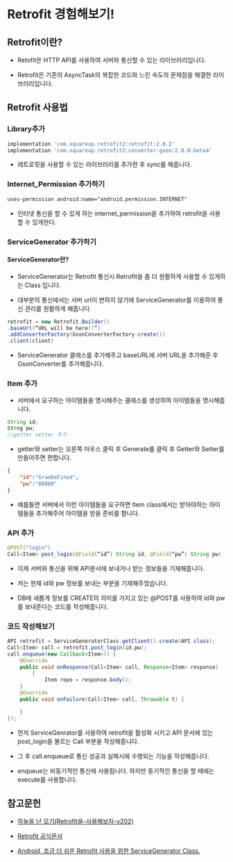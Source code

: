 # Retrofit 경험해보기!

## Retrofit이란?

* Retofit은 HTTP API를 사용하여 서버와 통신할 수 있는 라이브러리입니다.

* Retrofit은 기존의 AsyncTask의 복잡한 코드와 느린 속도의 문제점을 해결한 라이브러리입니다.

## Retrofit 사용법

### Library추가

```groovy
implementation 'com.squareup.retrofit2:retrofit:2.0.2'
implementation 'com.squareup.retrofit2:converter-gson:2.0.0-beta4'
```

* 레트로핏을 사용할 수 있는 라이브러리를 추가한 후 sync를 해줍니다.

### Internet_Permission 추가하기

```xml
uses-permission android:name="android.permission.INTERNET"
```

* 인터넷 통신을 할 수 있게 하는 internet_permission을 추가하여 retrofit을 사용할 수 있게한다.

### ServiceGenerator 추가하기

#### ServiceGenerator란?

* ServiceGenerator는 Retrofit 통신시 Retrofit을 좀 더 원활하게 사용할 수 있게하는 Class 입니다.

* 대부분의 통신에서는 서버 url이 변하지 않기에 ServiceGenerator를 이용하여 통신 관리를 원활하게 해줍니다.

```java
retrofit = new Retrofit.Builder()
.baseUrl(“URL will be here!!”)  
.addConverterFactory(GsonConverterFactory.create())
.client(client)
```

* ServiceGenerator 클래스를 추가해주고 baseURL에 서버 URL을 추가해준 후 GsonConverter를 추가해줍니다.

### Item 추가

* 서버에서 요구하는 아이템들을 명시해주는 클래스를 생성하여 아이템들을 명시해줍니다.

```java
String id;
Strng pw;
//getter setter 추가
```

* getter와 setter는 오른쪽 마우스 클릭 후 Generate를 클릭 후 Getter와 Setter를 만들어주면 편합니다.

```json
{
    "id":"GramDeFined",
    "pw":"88888"
}
```

* 예를들면 서버에서 이런 아이템들을 요구하면 Item class에서는 받아야하는 아이템들을 추가해주어 아이템을 받을 준비를 합니다.

### API 추가

```java
@POST("login")
Call<Item> post_login(@Field(“id”) String id, @Field(“pw”) String pw)
 ```

* 이제 서버와 통신을 위해 API문서에 보내거나 받는 정보들을 기재해줍니다.

* 저는 현재 id와 pw 정보를 보내는 부분을 기재해주었습니다.

* DB에 새롭게 정보를 CREATE의 의미를 가지고 있는 @POST를 사용하여 id와 pw를 보내준다는 코드를 작성해줍니다.

### 코드 작성해보기

```java
API retrofit = ServiceGeneratorClass.getClient().create(API.class);
Call<Item> call = retrofit.post_login(id,pw);
call.enqueue(new Callback<Item>() {
    @Override
    public void onResponse(Call<Itme> call, Response<Item> response) 
        {
            Item repo = response.body();
    }
    @Override
    public void onFailure(Call<Item> call, Throwable t) {

    }
});
```

* 먼저 ServiceGenrator를 사용하여 retrofit을 활성화 시키고 API 문서에 있는 post_login을 불르는 Call 부분을 작성해줍니다.

* 그 후 call.enqueue로 통신 성공과 실패시에 수행되는 기능을 작성해줍니다.

* enqueue는 비동기적인 통신에 사용됩니다. 하지만 동기적인 통신을 할 때에는 execute를 사용합니다.

## 참고문헌
* [하늘을 난 모기(Retrofit을-사용해보자-v202)](http://flymogi.tistory.com/entry/Retrofit%EC%9D%84-%EC%82%AC%EC%9A%A9%ED%95%B4%EB%B3%B4%EC%9E%90-v202)

* [Retrofit 공식문서](http://devflow.github.io/retrofit-kr/)

* [Android, 조금 더 쉬운 Retrofit 사용을 위한 ServiceGenerator Class.](https://dev-juyoung.github.io/2017/11/13/android-retrofit-service-generator/)

